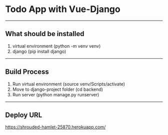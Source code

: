 # Todo App with Vue-Django

----
## What should be installed
1. virtual environment (python -m venv venv)
2. django (pip install django)


----
## Build Process
1. Run virtual environment (source venv/Scripts/activate)
2. Move to django-project folder (cd backend)
3. Run server (python manage.py runserver)

----
## Deploy URL
https://shrouded-hamlet-25870.herokuapp.com/